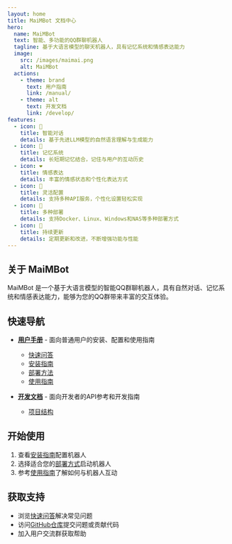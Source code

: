 ```yaml
---
layout: home
title: MaiMBot 文档中心
hero:
  name: MaiMBot
  text: 智能、多功能的QQ群聊机器人
  tagline: 基于大语言模型的聊天机器人，具有记忆系统和情感表达能力
  image:
    src: /images/maimai.png
    alt: MaiMBot
  actions:
    - theme: brand
      text: 用户指南
      link: /manual/
    - theme: alt
      text: 开发文档
      link: /develop/
features:
  - icon: 🧠
    title: 智能对话
    details: 基于先进LLM模型的自然语言理解与生成能力
  - icon: 💾
    title: 记忆系统
    details: 长短期记忆结合，记住与用户的互动历史
  - icon: ❤️
    title: 情感表达
    details: 丰富的情感状态和个性化表达方式
  - icon: 🔧
    title: 灵活配置
    details: 支持多种API服务，个性化设置轻松实现
  - icon: 🚢
    title: 多种部署
    details: 支持Docker、Linux、Windows和NAS等多种部署方式
  - icon: 🔄
    title: 持续更新
    details: 定期更新和改进，不断增强功能与性能
---
```


## 关于 MaiMBot

MaiMBot 是一个基于大语言模型的智能QQ群聊机器人，具有自然对话、记忆系统和情感表达能力，能够为您的QQ群带来丰富的交互体验。

## 快速导航

- **[用户手册](/manual/)** - 面向普通用户的安装、配置和使用指南
  - [快速问答](/manual/usage/fast_q_a)
  - [安装指南](/manual/installation/)
  - [部署方法](/manual/deployment/)
  - [使用指南](/manual/usage/)
  
- **[开发文档](/develop/)** - 面向开发者的API参考和开发指南
  - [项目结构](/develop/structure/)

## 开始使用

1. 查看[安装指南](/manual/installation/installation_standard)配置机器人
2. 选择适合您的[部署方式](/manual/deployment/)启动机器人
3. 参考[使用指南](/manual/usage/)了解如何与机器人互动

## 获取支持

- 浏览[快速问答](/manual/usage/fast_q_a)解决常见问题
- 访问[GitHub仓库](https://github.com/SengokuCola/MaiMBot)提交问题或贡献代码
- 加入用户交流群获取帮助
